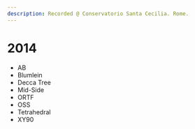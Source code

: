 ```yaml
---
description: Recorded @ Conservatorio Santa Cecilia. Rome.
---
```


# 2014

* AB
* Blumlein
* Decca Tree
* Mid-Side
* ORTF
* OSS
* Tetrahedral
* XY90
